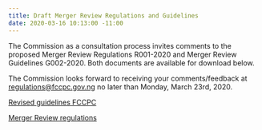 ```yaml
---
title: Draft Merger Review Regulations and Guidelines
date: 2020-03-16 10:13:00 -11:00
---
```


The Commission as a consultation process invites comments to the proposed Merger Review Regulations R001-2020 and Merger Review Guidelines G002-2020. Both documents are available for download below.

The Commission looks forward to receiving your comments/feedback at regulations@fccpc.gov.ng no later than Monday, March 23rd, 2020.

[Revised guidelines FCCPC](/uploads/Draft%20Revised%20Guidelines%20%20FCCPC.pdf)

[Merger Review regulations](/uploads/Draft%20Merger%20Review%20Regulations%20FCCPC.pdf)